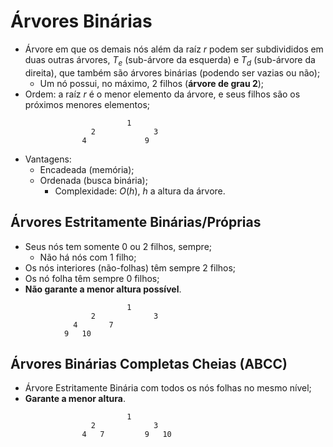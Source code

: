 # Árvores Binárias

- Árvore em que os demais nós além da raíz $r$ podem ser subdivididos em duas outras árvores, $T_e$ (sub-árvore da esquerda) e $T_d$ (sub-árvore da direita), que também são árvores binárias (podendo ser vazias ou não);
  - Um nó possui, no máximo, 2 filhos (**árvore de grau 2**);
- Ordem: a raíz $r$ é o menor elemento da árvore, e seus filhos são os próximos menores elementos;
```
                          1
                  2             3
                4             9   
```
- Vantagens:
  - Encadeada (memória);
  - Ordenada (busca binária);
    - Complexidade: $O(h)$, $h$ a altura da árvore.

## Árvores Estritamente Binárias/Próprias

- Seus nós tem somente 0 ou 2 filhos, sempre;
  - Não há nós com 1 filho;
- Os nós interiores (não-folhas) têm sempre 2 filhos;
- Os nó folha têm sempre 0 filhos;
- **Não garante a menor altura possível**.
```
                          1
                  2             3
              4       7
            9   10
```

## Árvores Binárias Completas Cheias (ABCC)

- Árvore Estritamente Binária com todos os nós folhas no mesmo nível;
- **Garante a menor altura**.
```
                          1
                  2             3
                4   7         9   10 
```